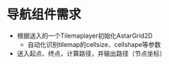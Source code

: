 # 导航组件需求

- 根据送入的一个Tilemaplayer初始化AstarGrid2D
  - 自动化识别tilemap的cellsize、cellshape等参数
- 送入起点、终点，计算路径，并输出路径（节点坐标）